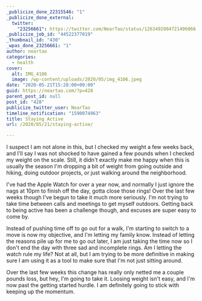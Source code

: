 ```yaml
---
_publicize_done_22315546: "1"
_publicize_done_external:
  twitter:
    "23256661": https://twitter.com/NearTao/status/1263492084721496066
_publicize_job_id: "44522377019"
_thumbnail_id: "430"
_wpas_done_23256661: "1"
author: neartao
categories:
  - health
cover:
  alt: IMG_4106
  image: /wp-content/uploads/2020/05/img_4106.jpeg
date: "2020-05-21T15:28:00+00:00"
guid: https://neartao.com/?p=428
parent_post_id: null
post_id: "428"
publicize_twitter_user: NearTao
timeline_notification: "1590074963"
title: Staying Active
url: /2020/05/21/staying-active/

---
```

I suspect I am not alone in this, but I checked my weight a few weeks back, and I'll say I was not shocked to have gained a few pounds when I checked my weight on the scale. Still, it didn't exactly make me happy when this is usually the season I'm dropping a bit of weight from going outside and hiking, doing outdoor projects, or just walking around the neighborhood.

I've had the Apple Watch for over a year now, and normally I just ignore the nags at 10pm to finish off the day, gotta close those rings! Over the last few weeks though I've begun to take it much more seriously. I'm not trying to take time between calls and meetings to get myself outdoors. Getting back to being active has been a challenge though, and excuses are super easy to come by.

Instead of pushing time off to go out for a walk, I'm starting to switch to a move is now my objective, and I'm letting my family know. Instead of letting the reasons pile up for me to go out later, I am just taking the time now so I don't end the day with three sad and incomplete rings. Am I letting the watch rule my life? Not at all, but I am trying to be more definitive in making sure I am using it as a tool to make sure that I'm not just sitting around.

Over the last few weeks this change has really only netted me a couple pounds loss, but hey, I'm going to take it. Loosing weight isn't easy, and I'm now past the getting started hurdle. I am definitely going to stick with keeping up the momentum.
